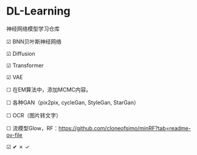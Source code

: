 # DL-Learning
神经网络模型学习仓库

&#9745; BNN贝叶斯神经网络

&#9745; Diffusion

&#9745; Transformer

&#9745; VAE

&#9744; 在EM算法中，添加MCMC内容。

&#9744; 各种GAN（pix2pix, cycleGan, StyleGan, StarGan）

&#9744; OCR（图片转文字）

&#9744; 流模型Glow，RF：https://github.com/cloneofsimo/minRF?tab=readme-ov-file

&#9745;
&#10004;
&cross;
&check;
